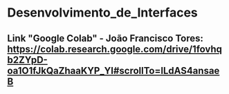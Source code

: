 # Desenvolvimento_de_Interfaces

## Link "Google Colab" - João Francisco Tores: https://colab.research.google.com/drive/1fovhqb2ZYpD-oa1O1fJkQaZhaaKYP_YI#scrollTo=lLdAS4ansaeB

